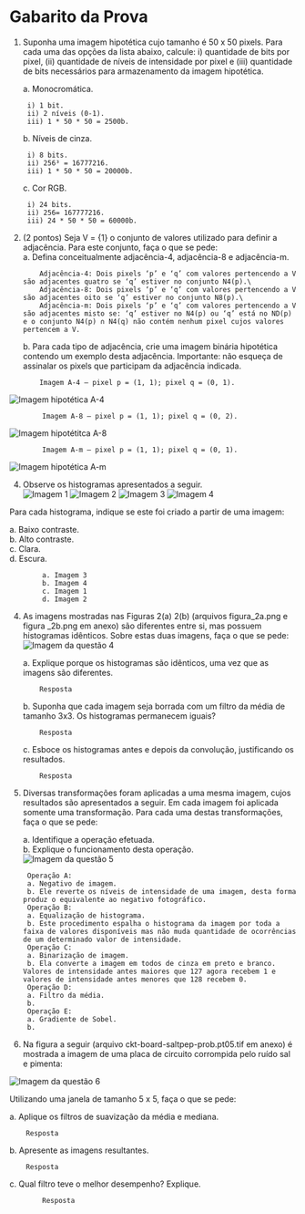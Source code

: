 # Gabarito da Prova
1. Suponha uma imagem hipotética cujo tamanho é 50 x 50 pixels. Para cada uma das opções da lista abaixo, calcule: i) quantidade de bits por pixel, (ii) quantidade de níveis de intensidade por pixel e (iii) quantidade de bits necessários para armazenamento da imagem hipotética.

    a.	Monocromática.
    
        i) 1 bit.
        ii) 2 níveis (0-1).
        iii) 1 * 50 * 50 = 2500b.

    b.  Níveis de cinza.
    
        i) 8 bits.
        ii) 256³ = 16777216.
        iii) 1 * 50 * 50 = 20000b.

    c.  Cor RGB.
    
        i) 24 bits.
        ii) 256= 167777216.
        iii) 24 * 50 * 50 = 60000b.

2.	(2 pontos) Seja V = {1} o conjunto de valores utilizado para definir a adjacência. Para este conjunto, faça o que se pede:\
    a.	Defina conceitualmente adjacência-4, adjacência-8 e adjacência-m.
    
            Adjacência-4: Dois pixels ‘p’ e ‘q’ com valores pertencendo a V são adjacentes quatro se ‘q’ estiver no conjunto N4(p).\
            Adjacência-8: Dois pixels ‘p’ e ‘q’ com valores pertencendo a V são adjacentes oito se ‘q’ estiver no conjunto N8(p).\
            Adjacência-m: Dois pixels ‘p’ e ‘q’ com valores pertencendo a V são adjacentes misto se: ‘q’ estiver no N4(p) ou ‘q’ está no ND(p) e o conjunto N4(p) ∩ N4(q) não contém nenhum pixel cujos valores pertencem a V.

    b.	Para cada tipo de adjacência, crie uma imagem binária hipotética contendo um exemplo desta adjacência. Importante: não esqueça de assinalar os pixels que participam da adjacência indicada.
  	
            Imagem A-4 – pixel p = (1, 1); pixel q = (0, 1).
   ![Imagem hipotética A-4](https://github.com/talissonavila/IFCEMaracanau/blob/main/Ciencia_da_Computacao/Processamento_Digital_de_Imagens/2021_1_m/Avaliacao_1/imagens/pdi_2021_1_av1_resposta_3b_i.PNG)
   
            Imagem A-8 – pixel p = (1, 1); pixel q = (0, 2).
![Imagem hipotétitca A-8](https://github.com/talissonavila/IFCEMaracanau/blob/main/Ciencia_da_Computacao/Processamento_Digital_de_Imagens/2021_1_m/Avaliacao_1/imagens/pdi_2021_1_av1_resposta_3b_ii.PNG)

            Imagem A-m – pixel p = (1, 1); pixel q = (0, 1).
![Imagem hipotética A-m](https://github.com/talissonavila/IFCEMaracanau/blob/main/Ciencia_da_Computacao/Processamento_Digital_de_Imagens/2021_1_m/Avaliacao_1/imagens/pdi_2021_1_av1_resposta_3b_iii.PNG)

4.   Observe os histogramas apresentados a seguir.\
    ![Imagem 1](https://github.com/talissonavila/IFCEMaracanau/blob/main/Ciencia_da_Computacao/Processamento_Digital_de_Imagens/2021_1_m/Avaliacao_1/imagens/pdi_2021_1_av1_pergunta_3_i.png)
    ![Imagem 2](https://github.com/talissonavila/IFCEMaracanau/blob/main/Ciencia_da_Computacao/Processamento_Digital_de_Imagens/2021_1_m/Avaliacao_1/imagens/pdi_2021_1_av1_pergunta_3_ii.png)
    ![Imagem 3](https://github.com/talissonavila/IFCEMaracanau/blob/main/Ciencia_da_Computacao/Processamento_Digital_de_Imagens/2021_1_m/Avaliacao_1/imagens/pdi_2021_1_av1_pergunta_3_iii.png)
    ![Imagem 4](https://github.com/talissonavila/IFCEMaracanau/blob/main/Ciencia_da_Computacao/Processamento_Digital_de_Imagens/2021_1_m/Avaliacao_1/imagens/pdi_2021_1_av1_pergunta_3_iv.png)

Para cada histograma, indique se este foi criado a partir de uma imagem:

a.	Baixo contraste.\
b.	Alto contraste.\
c.	Clara.\
d.	Escura.
        
            a. Imagem 3
            b. Imagem 4
            c. Imagem 1
            d. Imagem 2
4.  As imagens mostradas nas Figuras 2(a) 2(b) (arquivos figura_2a.png e figura _2b.png em anexo) são diferentes entre si, mas possuem histogramas idênticos. Sobre estas duas imagens, faça o que se pede:\
![Imagem da questão 4](https://github.com/talissonavila/IFCEMaracanau/blob/main/Ciencia_da_Computacao/Processamento_Digital_de_Imagens/2021_1_m/Avaliacao_1/imagens/pdi_2021_1_av1_pergunta_4.png)

    a.	Explique porque os histogramas são idênticos, uma vez que as imagens são diferentes.
    
    		Resposta
		
    b.	Suponha que cada imagem seja borrada com um filtro da média de tamanho 3x3. Os histogramas permanecem iguais?
    
    		Resposta
		
    c.	Esboce os histogramas antes e depois da convolução, justificando os resultados.
    
        	Resposta
		
5. Diversas transformações foram aplicadas a uma mesma imagem, cujos resultados são apresentados a seguir. Em cada imagem foi aplicada somente uma transformação. Para cada uma destas transformações, faça o que se pede:

    a.	Identifique a operação efetuada.\
    b.	Explique o funcionamento desta operação.\
    ![Imagem da questão 5](https://github.com/talissonavila/IFCEMaracanau/blob/main/Ciencia_da_Computacao/Processamento_Digital_de_Imagens/2021_1_m/Avaliacao_1/imagens/pdi_2021_1_av1_pergunta_5.png)
    
        Operação A:
        a. Negativo de imagem.
        b. Ele reverte os níveis de intensidade de uma imagem, desta forma produz o equivalente ao negativo fotográfico.
        Operação B:
        a. Equalização de histograma.
        b. Este procedimento espalha o histograma da imagem por toda a faixa de valores disponíveis mas não muda quantidade de ocorrências de um determinado valor de intensidade.
        Operação C:
        a. Binarização de imagem.
        b. Ela converte a imagem em todos de cinza em preto e branco. Valores de intensidade antes maiores que 127 agora recebem 1 e valores de intensidade antes menores que 128 recebem 0.
        Operação D:
        a. Filtro da média.
        b.
        Operação E:
        a. Gradiente de Sobel.
        b.
6. Na figura a seguir (arquivo ckt-board-saltpep-prob.pt05.tif em anexo) é mostrada a imagem de uma placa de circuito corrompida pelo ruído sal e pimenta:

![Imagem da questão 6](https://github.com/talissonavila/IFCEMaracanau/blob/main/Ciencia_da_Computacao/Processamento_Digital_de_Imagens/2021_1_m/Avaliacao_1/imagens/pdi_2021_1_av1_pergunta_6.png)

Utilizando uma janela de tamanho 5 x 5, faça o que se pede:

a.	Aplique os filtros de suavização da média e mediana.

		Resposta
		
b.	Apresente as imagens resultantes.

		Resposta
		
c.	Qual filtro teve o melhor desempenho? Explique.

        	Resposta
